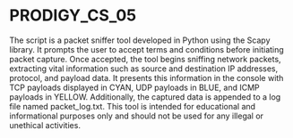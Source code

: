# PRODIGY_CS_05
 The script is a packet sniffer tool developed in Python using the Scapy library. It prompts the user to accept terms and conditions before initiating packet capture. Once accepted, the tool begins sniffing network packets, extracting vital information such as source and destination IP addresses, protocol, and payload data.
It presents this information in the console with TCP payloads displayed in CYAN, UDP payloads in BLUE, and ICMP payloads in YELLOW. Additionally, the captured data is appended to a log file named packet_log.txt. 
This tool is intended for educational and informational purposes only and should not be used for any illegal or unethical activities.
